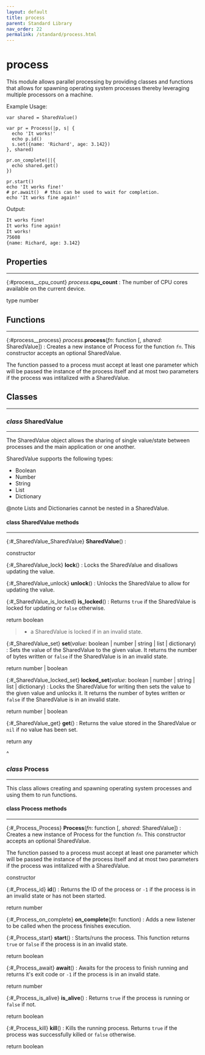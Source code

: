 ```yaml
---
layout: default
title: process
parent: Standard Library
nav_order: 22
permalink: /standard/process.html
---
```


# process

This module allows parallel processing by providing classes and functions 
that allows for spawning operating system processes thereby leveraging multiple 
processors on a machine. 

Example Usage:

```blade
var shared = SharedValue()

var pr = Process(|p, s| {
  echo 'It works!'
  echo p.id()
  s.set({name: 'Richard', age: 3.142})
}, shared)

pr.on_complete(||{
  echo shared.get()
})

pr.start()
echo 'It works fine!'
# pr.await()  # this can be used to wait for completion.
echo 'It works fine again!'
```

Output:

```sh
It works fine!
It works fine again!
It works!
75608
{name: Richard, age: 3.142}
```



<h2>Properties</h2><hr>

{:#process__cpu_count} _process._**cpu_count**
: The number of CPU cores available on the current device.
   <div class="cite"><span class="hint">type</span> <span>number</span></div>





<h2>Functions</h2><hr>

{:#process__process} _process_.**process**(_fn_: function [, _shared_: SharedValue])
: Creates a new instance of Process for the function _`fn`_. This 
  constructor accepts an optional SharedValue.
  
  The function passed to a process must accept at least one parameter which 
  will be passed the instance of the process itself and at most two parameters 
  if the process was intitalized with a SharedValue.




<h2>Classes</h2><hr>



### _class_ SharedValue 
---

The SharedValue object allows the sharing of single value/state between 
  processes and the main application or one another. 
  
  SharedValue supports the following types:
  
  - Boolean
  - Number
  - String
  - List
  - Dictionary
  
  @note Lists and Dictionaries cannot be nested in a SharedValue.


#### class SharedValue methods
---

{:#_SharedValue_SharedValue} **SharedValue**()
:  <div class="cite"><span class="hint">constructor</span> <span></span></div>



{:#_SharedValue_lock} **lock**()
: Locks the SharedValue and disallows updating the value.


{:#_SharedValue_unlock} **unlock**()
: Unlocks the SharedValue to allow for updating the value.


{:#_SharedValue_is_locked} **is_locked**()
: Returns `true` if the SharedValue is locked for updating or `false` otherwise.
  
   <div class="cite"><span class="hint">return</span> <span>boolean</span></div>

  > - a SharedValue is locked if in an invalid state.


{:#_SharedValue_set} **set**(_value_: boolean | number | string | list | dictionary)
: Sets the value of the SharedValue to the given value. It returns the number of 
  bytes written or `false` if the SharedValue is in an invalid state.
  
   <div class="cite"><span class="hint">return</span> <span>number | boolean</span></div>



{:#_SharedValue_locked_set} **locked_set**(_value_: boolean | number | string | list | dictionary)
: Locks the SharedValue for writing then sets the value to the given value and unlocks it. 
  It returns the number of bytes written or `false` if the SharedValue is in an invalid state.
  
   <div class="cite"><span class="hint">return</span> <span>number | boolean</span></div>



{:#_SharedValue_get} **get**()
: Returns the value stored in the SharedValue or `nil` if no value has been set.
  
   <div class="cite"><span class="hint">return</span> <span>any</span></div>




^


### _class_ Process 
---

This class allows creating and spawning operating system processes 
  and using them to run functions.


#### class Process methods
---

{:#_Process_Process} **Process**(_fn_: function [, _shared_: SharedValue])
: Creates a new instance of Process for the function _`fn`_. This 
  constructor accepts an optional SharedValue.
  
  The function passed to a process must accept at least one parameter which 
  will be passed the instance of the process itself and at most two parameters 
  if the process was intitalized with a SharedValue.
   <div class="cite"><span class="hint">constructor</span> <span></span></div>



{:#_Process_id} **id**()
: Returns the ID of the process or `-1` if the process is in an invalid 
  state or has not been started.
  
   <div class="cite"><span class="hint">return</span> <span>number</span></div>



{:#_Process_on_complete} **on_complete**(_fn_: function)
: Adds a new listener to be called when the process finishes execution.


{:#_Process_start} **start**()
: Starts/runs the process. This function returns `true` or `false` if the 
  process is in an invalid state.
  
   <div class="cite"><span class="hint">return</span> <span>boolean</span></div>



{:#_Process_await} **await**()
: Awaits for the process to finish running and returns it's exit code or `-1` 
  if the process is in an invalid state.
  
   <div class="cite"><span class="hint">return</span> <span>number</span></div>



{:#_Process_is_alive} **is_alive**()
: Returns `true` if the process is running or `false` if not.
  
   <div class="cite"><span class="hint">return</span> <span>boolean</span></div>



{:#_Process_kill} **kill**()
: Kills the running process. Returns `true` if the process was successfully 
  killed or `false` otherwise.
  
   <div class="cite"><span class="hint">return</span> <span>boolean</span></div>




